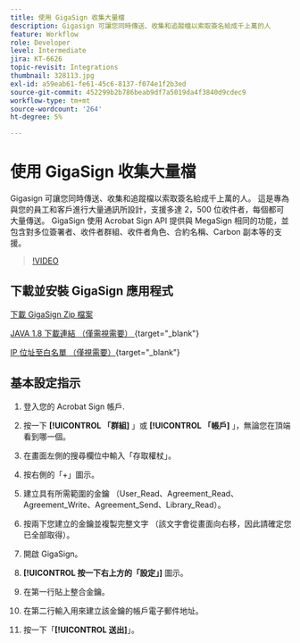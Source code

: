 ```yaml
---
title: 使用 GigaSign 收集大量檔
description: Gigasign 可讓您同時傳送、收集和追蹤檔以索取簽名給成千上萬的人
feature: Workflow
role: Developer
level: Intermediate
jira: KT-6626
topic-revisit: Integrations
thumbnail: 328113.jpg
exl-id: a59eab61-fe61-45c6-8137-f074e1f2b3ed
source-git-commit: 452299b2b786beab9df7a5019da4f3840d9cdec9
workflow-type: tm+mt
source-wordcount: '264'
ht-degree: 5%

---
```


# 使用 GigaSign 收集大量檔

Gigasign 可讓您同時傳送、收集和追蹤檔以索取簽名給成千上萬的人。 這是專為與您的員工和客戶進行大量通訊所設計，支援多達 2，500 位收件者，每個都可大量傳送。 GigaSign 使用 Acrobat Sign API 提供與 MegaSign 相同的功能，並包含對多位簽署者、收件者群組、收件者角色、合約名稱、Carbon 副本等的支援。

>[!VIDEO](https://video.tv.adobe.com/v/328113?quality=12&learn=on&hidetitle=true)

## 下載並安裝 GigaSign 應用程式

[下載 GigaSign Zip 檔案](https://documentcloud.adobe.com/link/track?uri=urn:aaid:scds:US:8975dbca-98d5-4e66-9164-d21163c91c7f)

[JAVA 1.8 下載連結 （僅需視需要） ](https://www.oracle.com/java/technologies/javase/javase8-archive-downloads.html) {target="_blank"}

[IP 位址至白名單 （僅視需要）](https://helpx.adobe.com/tw/sign/system-requirements.html#IPs){target="_blank"}

## 基本設定指示

1. 登入您的 Acrobat Sign 帳戶.

1. 按一下 **[!UICONTROL 「群組]** 」或 **[!UICONTROL 「帳戶]** 」，無論您在頂端看到哪一個。

1. 在畫面左側的搜尋欄位中輸入「存取權杖」。

1. 按右側的「+」圖示。

1. 建立具有所需範圍的金鑰 （User_Read、Agreement_Read、Agreement_Write、Agreement_Send、Library_Read）。

1. 按兩下您建立的金鑰並複製完整文字 （該文字會從畫面向右移，因此請確定您已全部取得）。

1. 開啟 GigaSign。

1. **[!UICONTROL 按一下右上方的「設定」]** 圖示。

1. 在第一行貼上整合金鑰。

1. 在第二行輸入用來建立該金鑰的帳戶電子郵件地址。

1. 按一下「**[!UICONTROL 送出]**」。
